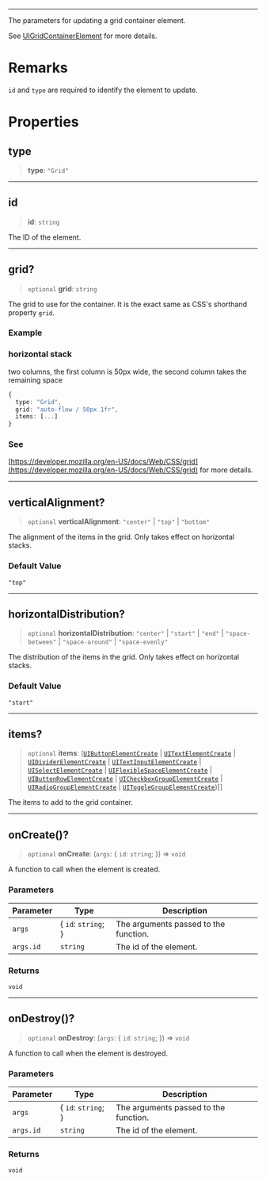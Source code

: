 ***

The parameters for updating a grid container element.

See [UIGridContainerElement](UIGridContainerElement.md) for more details.

# Remarks

`id` and `type` are required to identify the element to update.

# Properties

## type

> **type**: `"Grid"`

***

## id

> **id**: `string`

The ID of the element.

***

## grid?

> `optional` **grid**: `string`

The grid to use for the container.
It is the exact same as CSS's shorthand property `grid`.

### Example

### horizontal stack

two columns, the first column is 50px wide, the second column takes the remaining space

```typescript
{
  type: "Grid",
  grid: "auto-flow / 50px 1fr",
  items: [...]
}
```

### See

[https://developer.mozilla.org/en-US/docs/Web/CSS/grid](https://developer.mozilla.org/en-US/docs/Web/CSS/grid) for more details.

***

## verticalAlignment?

> `optional` **verticalAlignment**: `"center"` | `"top"` | `"bottom"`

The alignment of the items in the grid.
Only takes effect on horizontal stacks.

### Default Value

`"top"`

***

## horizontalDistribution?

> `optional` **horizontalDistribution**: `"center"` | `"start"` | `"end"` | `"space-between"` | `"space-around"` | `"space-evenly"`

The distribution of the items in the grid.
Only takes effect on horizontal stacks.

### Default Value

`"start"`

***

## items?

> `optional` **items**: ([`UIButtonElementCreate`](UIButtonElementCreate.md) | [`UITextElementCreate`](UITextElementCreate.md) | [`UIDividerElementCreate`](UIDividerElementCreate.md) | [`UITextInputElementCreate`](UITextInputElementCreate.md) | [`UISelectElementCreate`](UISelectElementCreate.md) | [`UIFlexibleSpaceElementCreate`](UIFlexibleSpaceElementCreate.md) | [`UIButtonRowElementCreate`](UIButtonRowElementCreate.md) | [`UICheckboxGroupElementCreate`](UICheckboxGroupElementCreate.md) | [`UIRadioGroupElementCreate`](UIRadioGroupElementCreate.md) | [`UIToggleGroupElementCreate`](UIToggleGroupElementCreate.md))\[]

The items to add to the grid container.

***

## onCreate()?

> `optional` **onCreate**: (`args`: \{ `id`: `string`; }) => `void`

A function to call when the element is created.

### Parameters

| Parameter | Type                 | Description                           |
| --------- | -------------------- | ------------------------------------- |
| `args`    | \{ `id`: `string`; } | The arguments passed to the function. |
| `args.id` | `string`             | The id of the element.                |

### Returns

`void`

***

## onDestroy()?

> `optional` **onDestroy**: (`args`: \{ `id`: `string`; }) => `void`

A function to call when the element is destroyed.

### Parameters

| Parameter | Type                 | Description                           |
| --------- | -------------------- | ------------------------------------- |
| `args`    | \{ `id`: `string`; } | The arguments passed to the function. |
| `args.id` | `string`             | The id of the element.                |

### Returns

`void`
